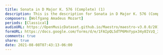 ```yaml
---
title: Sonata in D Major K. 576 (Complete) (1)
description: This is the description for Sonata in D Major K. 576 (Complete) by Wolfgang Amadeus Mozart
composers: [Wolfgang Amadeus Mozart]
periods: [Classical]
audioURL: https://OpenMusicDataset.github.io/Maestro/maestro-v3.0.0/2014/MIDI-UNPROCESSED_09-10_R1_2014_MID--AUDIO_09_R1_2014_wav--1.midi
formURL: https://docs.google.com/forms/d/e/1FAIpQLSdTP6MnYypx34y8IVzQ_3ksFn75CW9ZOpTM7ufqUwhh2EEjBA/viewform
comments: true
share: true
date: 2021-08-08T07:43:13-06:00
---
```

